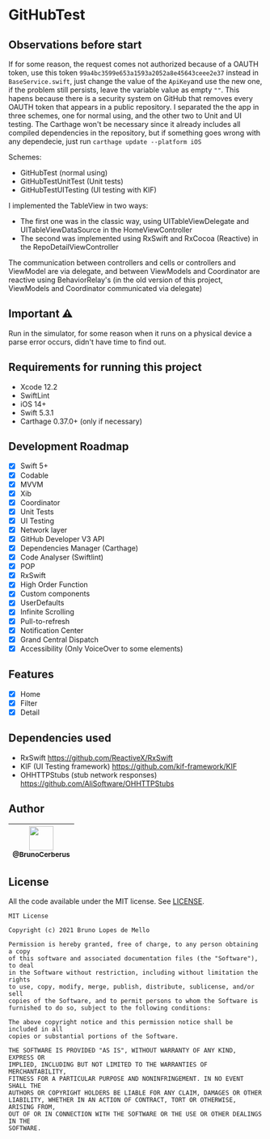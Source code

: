 # GitHubTest

## Observations before start
If for some reason, the request comes not authorized because of a OAUTH token, use this token `99a4bc3599e653a1593a2052a8e45643ceee2e37` instead in `BaseService.swift`, just change the value of the `ApiKey`and use the new one, if the problem still persists, leave the variable value as empty `""`. This hapens because there is a security system on GitHub that removes every OAUTH token that appears in a public repository. I separated the the app in three schemes, one for normal using, and the other two to Unit and UI testing. The Carthage won't be necessary since it already includes all compiled dependencies in the repository, but if something goes wrong with any dependecie, just run `carthage update --platform iOS`

Schemes:
 - GitHubTest (normal using)
 - GitHubTestUnitTest (Unit tests)
 - GitHubTestUITesting (UI testing with KIF)

I implemented the TableView in two ways:
 - The first one was in the classic way, using UITableViewDelegate and UITableViewDataSource in the HomeViewController
 - The second was implemented using RxSwift and RxCocoa (Reactive) in the RepoDetailViewController
 
 The communication between controllers and cells or controllers and ViewModel are via delegate, 
  and between ViewModels and Coordinator are reactive using BehaviorRelay's (in the old version of this project, ViewModels and Coordinator 
   communicated via delegate)
 
## Important ⚠️
Run in the simulator, for some reason when it runs on a physical device a parse error occurs, didn't have time to find out. 

## Requirements for running this project
- Xcode 12.2
- SwiftLint
- iOS 14+
- Swift 5.3.1
- Carthage 0.37.0+ (only if necessary)
 
## Development Roadmap

- [x] Swift 5+
- [x] Codable
- [x] MVVM
- [x] Xib
- [x] Coordinator
- [x] Unit Tests
- [x] UI Testing
- [x] Network layer
- [x] GitHub Developer V3 API
- [x] Dependencies Manager (Carthage)
- [x] Code Analyser (Swiftlint)
- [x] POP
- [x] RxSwift
- [x] High Order Function
- [x] Custom components
- [x] UserDefaults
- [x] Infinite Scrolling
- [x] Pull-to-refresh
- [x] Notification Center
- [x] Grand Central Dispatch
- [x] Accessibility (Only VoiceOver to some elements)

## Features
- [x] Home
- [x] Filter
- [x] Detail

## Dependencies used
- RxSwift https://github.com/ReactiveX/RxSwift
- KIF (UI Testing framework) https://github.com/kif-framework/KIF
- OHHTTPStubs (stub network responses) https://github.com/AliSoftware/OHHTTPStubs

## Author

| [<img src="https://avatars3.githubusercontent.com/u/10541956?s=400&u=eba6b61af608c7dbc1d36cbf2abacb880d9c6a71&v=4" width="48"><br><sub>@BrunoCerberus</sub>](https://github.com/BrunoCerberus) |
| :---: |

## License

All the code available under the MIT license. See [LICENSE](LICENSE).

```
MIT License

Copyright (c) 2021 Bruno Lopes de Mello

Permission is hereby granted, free of charge, to any person obtaining a copy
of this software and associated documentation files (the "Software"), to deal
in the Software without restriction, including without limitation the rights
to use, copy, modify, merge, publish, distribute, sublicense, and/or sell
copies of the Software, and to permit persons to whom the Software is
furnished to do so, subject to the following conditions:

The above copyright notice and this permission notice shall be included in all
copies or substantial portions of the Software.

THE SOFTWARE IS PROVIDED "AS IS", WITHOUT WARRANTY OF ANY KIND, EXPRESS OR
IMPLIED, INCLUDING BUT NOT LIMITED TO THE WARRANTIES OF MERCHANTABILITY,
FITNESS FOR A PARTICULAR PURPOSE AND NONINFRINGEMENT. IN NO EVENT SHALL THE
AUTHORS OR COPYRIGHT HOLDERS BE LIABLE FOR ANY CLAIM, DAMAGES OR OTHER
LIABILITY, WHETHER IN AN ACTION OF CONTRACT, TORT OR OTHERWISE, ARISING FROM,
OUT OF OR IN CONNECTION WITH THE SOFTWARE OR THE USE OR OTHER DEALINGS IN THE
SOFTWARE.
```

